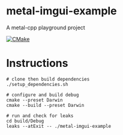 # metal-imgui-example
A metal-cpp playground project

[![CMake](https://github.com/o-micron/metal-imgui-example/actions/workflows/cmake.yml/badge.svg)](https://github.com/o-micron/metal-imgui-example/actions/workflows/cmake.yml)

# Instructions
```
# clone then build dependencies
./setup_dependencies.sh

# configure and build debug
cmake --preset Darwin
cmake --build --preset Darwin

# run and check for leaks
cd build/Debug
leaks --atExit -- ./metal-imgui-example
```
